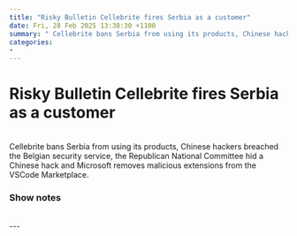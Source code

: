 ```yaml
---
title: "Risky Bulletin Cellebrite fires Serbia as a customer"
date: Fri, 28 Feb 2025 13:38:30 +1100
summary: " Cellebrite bans Serbia from using its products, Chinese hackers breached the Belgian security service, the Republican National Committee hid a Chinese hack"
categories: 
- 
---
```

# Risky Bulletin Cellebrite fires Serbia as a customer


<br/>
Cellebrite bans Serbia from using its products, Chinese hackers breached the Belgian security service, the Republican National Committee hid a Chinese hack and Microsoft removes malicious extensions from the VSCode Marketplace.

### Show notes

<br/>
---
